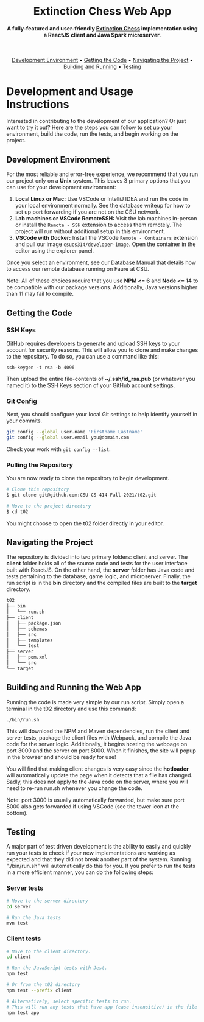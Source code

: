 <h1 align="center">
  Extinction Chess Web App
  <br>
</h1>

<h4 align="center">A fully-featured and user-friendly <a href="https://en.wikipedia.org/wiki/Extinction_chess" target="_blank">Extinction Chess</a> implementation using a ReactJS client and Java Spark microserver.</h4>

<br>


<p align="center">
  <a href="#development-environment">Development Environment</a> •
  <a href="#getting-the-code">Getting the Code</a> •
  <a href="#navigating-the-project">Navigating the Project</a> •
  <a href="#building-and-running-the-web-app">Building and Running</a> •
  <a href="#testing">Testing</a>
</p>

# Development and Usage Instructions
Interested in contributing to the development of our application? Or just want to try it out? Here are the steps you can follow to set up your environment, build the code, run the tests, and begin working on the project.

## Development Environment
For the most reliable and error-free experience, we recommend that you run our project only on a **Unix** system. This leaves 3 primary options that you can use for your development environment:

1. **Local Linux or Mac:** Use VSCode or IntelliJ IDEA and run the code in your local environment normally. See the database writeup for how to set up port forwarding if you are not on the CSU network.
2. **Lab machines or VSCode RemoteSSH:** Visit the lab machines in-person or install the `Remote - SSH` extension to access them remotely. The project will run without additional setup in this environment. 
3. **VSCode with Docker:** Install the VSCode `Remote - Containers` extension and pull our image `csucs314/developer-image`. Open the container in the editor using the explorer panel.

Once you select an environment, see our [Database Manual](https://github.com/CSU-CS-414-Fall-2021/t02/tree/main/reports/database) that details how to access our remote database running on Faure at CSU.

Note: All of these choices require that you use **NPM <= 6** and **Node <= 14** to be compatible with our package versions. Additionally, Java versions higher than 11 may fail to compile.

## Getting the Code

### SSH Keys

GitHub requires developers to generate and upload SSH keys to your account for security reasons. This will allow you to clone and make changes to the repository. To do so, you can use a command like this:

`ssh-keygen -t rsa -b 4096`

Then upload the entire file-contents of **~/.ssh/id_rsa.pub** (or whatever you named it) to the SSH Keys section of your GitHub account settings.

### Git Config

Next, you should configure your local Git settings to help identify yourself in your commits.

```bash
git config --global user.name 'Firstname Lastname'
git config --global user.email you@domain.com
```

Check your work with `git config --list`.

### Pulling the Repository

You are now ready to clone the repository to begin development.

```bash
# Clone this repository
$ git clone git@github.com:CSU-CS-414-Fall-2021/t02.git

# Move to the project directory
$ cd t02
```

You might choose to open the t02 folder directly in your editor.

## Navigating the Project

The repository is divided into two primary folders: client and server. 
The **client** folder holds all of the source code and tests for the user interface built with ReactJS. On the other hand, the **server** folder has Java code and tests pertaining to the database, game logic, and microserver. Finally, the run script is in the **bin** directory and the compiled files are built to the **target** directory.

```bash
t02
├── bin
│   └── run.sh
├── client
│   ├── package.json
│   ├── schemas
│   ├── src
│   ├── templates
│   └── test
├── server
│   ├── pom.xml
│   └── src
└── target
```

## Building and Running the Web App

Running the code is made very simple by our run script. Simply open a terminal in the t02 directory and use this command:

`./bin/run.sh`

This will download the NPM and Maven dependencies, run the client and server tests, package the client files with Webpack, and compile the Java code for the server logic. Additionally, it begins hosting the webpage on port 3000 and the server on port 8000. When it finishes, the site will popup in the browser and should be ready for use!

You will find that making client changes is very easy since the **hotloader** will automatically update the page when it detects that a file has changed. Sadly, this does not apply to the Java code on the server, where you will need to re-run run.sh whenever you change the code. 

Note: port 3000 is usually automatically forwarded, but make sure port 8000 also gets forwarded if using VSCode (see the tower icon at the bottom). 

## Testing

A major part of test driven development is the ability to easily and quickly run your tests to check if your new implementations are working as expected and that they did not break another part of the system. Running "./bin/run.sh" will automatically do this for you. If you prefer to run the tests in a more efficient manner, you can do the following steps:

### Server tests

```bash
# Move to the server directory
cd server

# Run the Java tests
mvn test
```

### Client tests

```bash
# Move to the client directory.
cd client

# Run the JavaScript tests with Jest.
npm test

# Or from the t02 directory
npm test --prefix client

# Alternatively, select specific tests to run.
# This will run any tests that have app (case insensitive) in the file name.
npm test app
```
